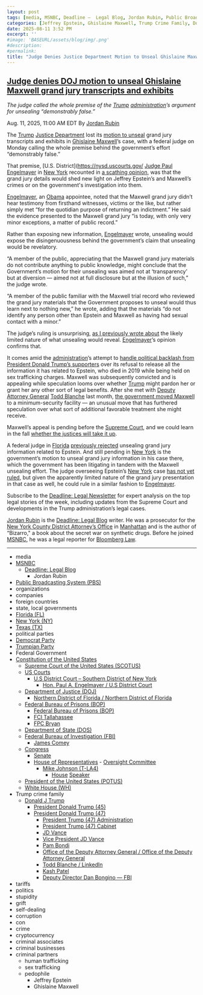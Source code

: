 ```yaml
---
layout: post
tags: [media, MSNBC, Deadline –  Legal Blog, Jordan Rubin, Public Broadcasting System (PBS), organizations, companies, foreign countries, state local governments, Florida (FL), New York (NY), Texas (TX), political parties, Democrat Party, Trumpian Party, Federal Government, Constitution of the United States, Supreme Court of the United States (SCOTUS), US Courts, U.S District Court – Southern District of New York, Hon. Paul A. Engelmayer / U.S District Court, Department of Justice (DOJ), Northern District of Florida / Northern District of Florida, Federal Bureau of Prisons (BOP), Federal Bureau of Prisons (BOP), FCI Tallahassee, FPC Bryan, Department of State (DOS), Federal Bureau of Investigation (FBI), James Comey, Congress, Senate, House of Representatives,  Oversight Committee, Mike Johnson (T-LA4), House Speaker, President of the United States (POTUS), White House (WH), Trump crime family, Donald J Trump, President Donald Trump (45), President Donald Trump (47), President Trump (47) Administration, President Trump (47) Cabinet, JD Vance, Vice President JD Vance, Pam Bondi, Office of the Deputy Attorney General / Office of the Deputy Attorney General, Todd Blanche / LinkedIn, Kash Patel, Deputy Director Dan Bongino — FBI, tariffs, politics, stupidity, grift, self-dealing, corruption, con, crime, cryptocurrency, criminal associates, criminal businesses, criminal partners, human trafficking, sex trafficking, pedophile, Jeffrey Epstein, Ghislaine Maxwell]
categories: [Jeffrey Epstein, Ghislaine Maxwell, Trump Crime Family, Donald Trump]
date: 2025-08-11 3:52 PM
excerpt: ''
#image: 'BASEURL/assets/blog/img/.png'
#description:
#permalink:
title: "Judge Denies Justice Department Motion to Unseal Ghislaine Maxwell Grand Jury"
---
```



## [Judge denies DOJ motion to unseal Ghislaine Maxwell grand jury transcripts and exhibits](https://www.msnbc.com/deadline-white-house/deadline-legal-blog/ghislaine-maxwell-grand-jury-transcript-judge-denied-unseal-rcna224275)

*The judge called the whole premise of the [Trump](https://www.donaldjtrump.com/) [administration](https://www.whitehouse.gov/administration)’s argument for unsealing “demonstrably false.”*

Aug. 11, 2025, 11:00 AM EDT
By [Jordan Rubin](https://www.msnbc.com/author/jordan-rubin-ncpn1301611)

The [Trump](https://www.donaldjtrump.com/) [Justice Department](https://www.justice.gov/) lost its [motion to unseal](https://www.msnbc.com/deadline-white-house/deadline-legal-blog/ghislaine-maxwell-jeffery-epstein-grand-jury-transcripts-rcna221911) grand jury transcripts and exhibits in [Ghislaine Maxwell](https://www.msnbc.com/deadline-white-house/deadline-legal-blog/supreme-court-ghislaine-maxwell-appeal-epstein-trump-rcna220042)’s case, with a federal judge on Monday calling the whole premise behind the government’s effort “demonstrably false.”

That premise, [U.S. District](https://nysd.uscourts.gov/ [Judge Paul Engelmayer](https://nysd.uscourts.gov/hon-paul-engelmayer) in [New York](https://www.ny.gov/) recounted in [a scathing opinion](https://storage.courtlistener.com/recap/gov.uscourts.nysd.539612/gov.uscourts.nysd.539612.809.0.pdf), was that the grand jury details would shed new light on Jeffrey Epstein’s and Maxwell’s crimes or on the government's investigation into them.

[Engelmayer](https://nysd.uscourts.gov/hon-paul-engelmayer), an [Obama](https://obamawhitehouse.archives.gov/) appointee, noted that the Maxwell grand jury didn’t hear testimony from firsthand witnesses, victims or the like, but rather simply met “for the quotidian purpose of returning an indictment.” He said the evidence presented to the Maxwell grand jury “is today, with only very minor exceptions, a matter of public record.”

Rather than exposing new information, [Engelmayer](https://nysd.uscourts.gov/hon-paul-engelmayer) wrote, unsealing would expose the disingenuousness behind the government’s claim that unsealing would be revelatory.

“A member of the public, appreciating that the Maxwell grand jury materials do not contribute anything to public knowledge, might conclude that the Government’s motion for their unsealing was aimed not at ‘transparency’ but at diversion — aimed not at full disclosure but at the illusion of such,” the judge wrote.

“A member of the public familiar with the Maxwell trial record who reviewed the grand jury materials that the Government proposes to unseal would thus learn next to nothing new,” he wrote, adding that the materials “do not identify any person other than Epstein and Maxwell as having had sexual contact with a minor.”

The judge’s ruling is unsurprising, [as I previously wrote about](https://www.msnbc.com/deadline-white-house/deadline-legal-blog/jeffrey-epstein-ghislaine-maxwell-grand-jury-transcripts-rcna223103) the likely limited nature of what unsealing would reveal. [Engelmayer](https://nysd.uscourts.gov/hon-paul-engelmayer)’s opinion confirms that.

It comes amid the [administration](https://www.whitehouse.gov/administration/)’s attempt to [handle political backlash from President Donald Trump’s supporters](https://www.pbs.org/weta/washingtonweek/video/2025/07/trump-enraged-by-magas-epstein-backlash) over its refusal to release all the information it has related to Epstein, who died in 2019 while being held on sex trafficking charges. Maxwell was subsequently convicted and is appealing while speculation looms over whether [Trump](https://www.donaldjtrump.com/) might pardon her or grant her any other sort of legal benefits. After she met with [Deputy](https://www.justice.gov/dag/) [Attorney General](https://www.justice.gov/) [Todd Blanche](https://www.justice.gov/dag/) last month, [the government moved Maxwell](https://www.nbcnews.com/news/us-news/ghislaine-maxwell-puts-uncomfortable-spotlight-prison-camp-town-texas-rcna223669) to a minimum-security facility — an unusual move that has furthered speculation over what sort of additional favorable treatment she might receive.

Maxwell’s appeal is pending before the [Supreme Court](https://www.supremecourt.gov/), and we could learn in the fall [whether the justices will take it up](https://www.msnbc.com/deadline-white-house/deadline-legal-blog/supreme-court-ghislaine-maxwell-review-private-conference-rcna221981).

A federal judge in [Florida](https://www.myflorida.com/) [previously rejected](https://www.msnbc.com/deadline-white-house/deadline-legal-blog/jeffrey-epstein-grand-jury-transcripts-florida-rcna220605) unsealing grand jury information related to Epstein. And still pending in [New York](https://www.ny.gov/) is the government’s motion to unseal grand jury information in his case there, which the government has been litigating in tandem with the Maxwell unsealing effort. The judge overseeing Epstein’s [New York](https://www.ny.gov/) case [has not yet ruled](https://www.courtlistener.com/docket/15887848/united-states-v-epstein/), but given the apparently limited nature of the grand jury presentation in that case as well, he could rule in a similar fashion to [Engelmayer](https://nysd.uscourts.gov/hon-paul-engelmayer).

Subscribe to the [Deadline: Legal Newsletter](https://link.msnbc.com/join/5ck/msnbc-deadlinelegal-signup-inline) for expert analysis on the top legal stories of the week, including updates from the Supreme Court and developments in the Trump administration’s legal cases.

[Jordan Rubin](https://www.msnbc.com/author/jordan-rubin-ncpn1301611) is the [Deadline: Legal Blog](https://www.msnbc.com/deadline-white-house) writer. He was a prosecutor for the [New York County District Attorney’s Office](https://manhattanda.org/) in [Manhattan](https://manhattanda.org/) and is the author of “Bizarro," a book about the secret war on synthetic drugs. Before he joined [MSNBC](https://www.msnbc.com/), he was a legal reporter for [Bloomberg Law](https://pro.bloomberglaw.com/).

----
- media
- [MSNBC](https://www.msnbc.com/)
    - [Deadline: Legal Blog](https://www.msnbc.com/deadline-white-house)
        - Jordan Rubin
- [Public Broadcasting System (PBS)](https://www.pbs.org/)
- organizations 
- companies
- foreign countries 
- state, local governments
- [Florida (FL)](https://www.myflorida.gov/)
- [New York (NY)](https://www.ny.gov/)
- [Texas (TX)](https://www.texas.gov/)
- political parties 
- [Democrat Party](https://www.democrats.org/)
- [Trumpian Party](https://www.gop.com/)
- Federal Government 
- [Constitution of the United States](https://constitution.congress.gov/)
    - [Supreme Court of the United States (SCOTUS)](https://www.supremecourt.gov/)
    - [US Courts](https://www.uscourts.gov/)
        - [U.S District Court – Southern District of New York](https://nysd.uscourts.gov/)
            - [Hon. Paul A. Engelmayer / U.S District Court](https://nysd.uscourts.gov/hon-paul-engelmayer)
    - [Department of Justice (DOJ)](https://www.justice.gov/)
        - [Northern District of Florida / Northern District of Florida](https://www.justice.gov/usao-ndfl)
    - [Federal Bureau of Prisons (BOP)](https://www.bop.gov/)
        - [Federal Bureau of Prisons (BOP)](https://www.bop.gov/)
        - [FCI Tallahassee](https://www.bop.gov/locations/institutions/tal/)
        - [FPC Bryan](https://www.bop.gov/locations/institutions/bry/)
    - [Department of State (DOS)](https://www.state.gov/)
    - [Federal Bureau of Investigation (FBI)](https://www.fbi.gov/)
        - [James Comey](https://www.fbi.gov/history/directors/james-b-comey)
    - [Congress](https://www.congress.gov/)
        - [Senate](https://www.senate.gov/)
        - [House of Representatives](https://www.house.gov/)
                - [Oversight Committee](https://oversight.house.gov/)
            - [Mike Johnson (T-LA4)](https://mikejohnson.house.gov/)
                - [House](https://www.house.gov/) [Speaker](https://www.speaker.gov/) 
    - [President of the United States (POTUS)](https://www.whitehouse.gov/)
    - [White House (WH)](https://www.whitehouse.gov/)
- Trump crime family 
    - [Donald J Trump](https://www.donaldjtrump.com/)
        - [President Donald Trump (45)](https://trumpwhitehouse.archives.gov/)
        - [President Donald Trump (47)](https://www.whitehouse.gov/administration/donald-j-trump/)
            - [President Trump (47) Administration](https://www.whitehouse.gov/administration/)
            - [President Trump (47) Cabinet](https://www.whitehouse.gov/administration/the-cabinet/)
            - [JD Vance](https://www.linkedin.com/in/jd-vance-770a9047/)
            - [Vice President JD Vance](https://www.whitehouse.gov/administration/jd-vance/)
            - [Pam Bondi](https://www.justice.gov/ag/staff-profile/meet-attorney-general)
            - [Office of the Deputy Attorney General / Office of the Deputy Attorney General](https://www.justice.gov/dag)
            - [Todd Blanche / LinkedIn](https://www.linkedin.com/in/toddblanche/)
            - [Kash Patel](https://www.fbi.gov/about/leadership-and-structure/director-patel)
            - [Deputy Director Dan Bongino — FBI](https://www.fbi.gov/about/leadership-and-structure/deputy-director-dan-bongino)
- tariffs
- politics
- stupidity
- grift
- self-dealing
- corruption
- con
- crime
- cryptocurrency 
- criminal associates
- criminal businesses
- criminal partners
    - human trafficking 
    - sex trafficking 
    - pedophile 
        - Jeffrey Epstein 
        - Ghislaine Maxwell


